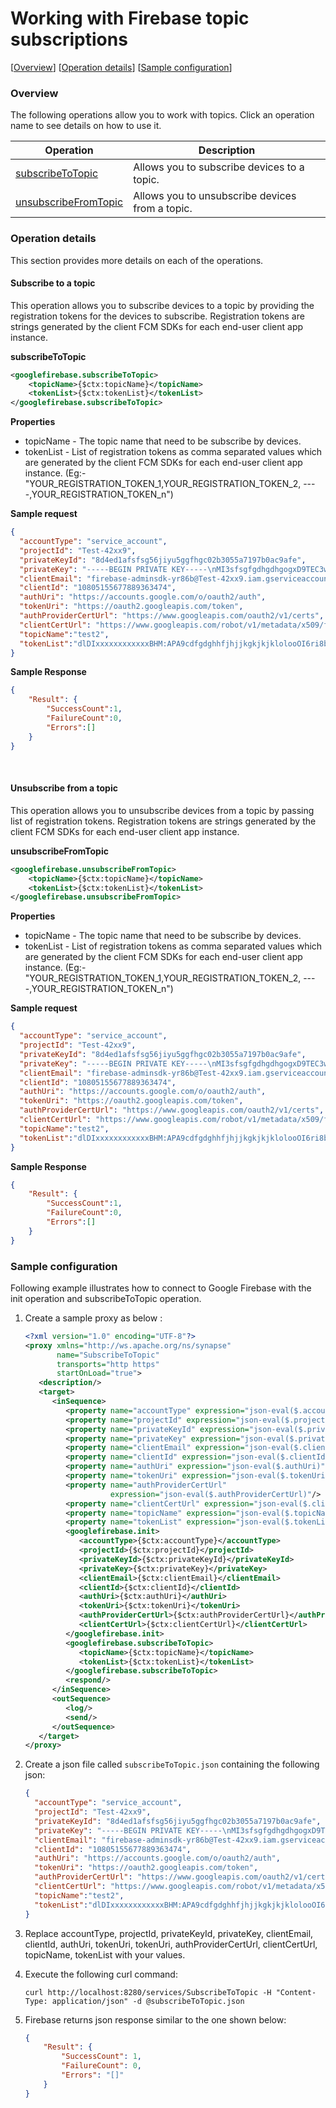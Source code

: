 # Working with Firebase topic subscriptions

[[Overview](#overview)]  [[Operation details](#operation-details)]  [[Sample configuration](#sample-configuration)]

### Overview

The following operations allow you to work with topics. Click an operation name to see details on how to use it.

| Operation        | Description |
| ------------- |-------------|
| [subscribeToTopic](#subscribe-to-a-topic)    | Allows you to subscribe devices to a topic. |
| [unsubscribeFromTopic](#unsubscribe-from-a-topic)    | Allows you to unsubscribe devices from a topic. |


### Operation details

This section provides more details on each of the operations.


#### Subscribe to a topic

This operation allows you to subscribe devices to a topic by providing the registration tokens for the devices to subscribe.
Registration tokens are strings generated by the client FCM SDKs for each end-user client app instance.


**subscribeToTopic**

```xml
<googlefirebase.subscribeToTopic>
    <topicName>{$ctx:topicName}</topicName>
    <tokenList>{$ctx:tokenList}</tokenList>
</googlefirebase.subscribeToTopic>
```

**Properties**

* topicName - The topic name that need to be subscribe by devices.
* tokenList - List of registration tokens as comma separated values which are generated by the client FCM SDKs for each end-user client app instance.
              (Eg:- "YOUR_REGISTRATION_TOKEN_1,YOUR_REGISTRATION_TOKEN_2, ----,YOUR_REGISTRATION_TOKEN_n")


**Sample request**

```json
{
  "accountType": "service_account",
  "projectId": "Test-42xx9",
  "privateKeyId": "8d4ed1afsfsg56jiyu5ggfhgc02b3055a7197b0ac9afe",
  "privateKey": "-----BEGIN PRIVATE KEY-----\nMI3sfsgfgdhgdhgogxD9TEC3wkCC\nGKRvlPH1wqXPMhhsWEMHdhhghghgNBWyg/r+ff59KuqhQBs\nHy3ixWbSYW5XYd0ww6fT/UOH1dLYKSKLidEO6v2Rd2Xh+bxSwqi3IuyjuDy8WBJ6\asafrfrsfrsgtyuy\nS4hn+hfhgfhf/e6pGf0Z2KjL4375OUEEK6S\nCixuZQPFHlnqXi6OcmsLqa+A0kmjkLlVHPe9iH6n5Ku7Ikd+P+7ycRS2W8SF6+fg\nIt7oO9LpAgMBAAECggEACQy65kOIq+W2gFYcSfLHjhwqj/FKiaexd94l91slYPpV\n44v2ghxpOqmDTFRNA1rdgTM0NlFbFnCx8wc3TWOuZTN+0RoMHouPZo2GKX7Epepg\nSiVNW9NSaVQZHbTuAHV8ST41U7M4AyG+t6i1JEx2recStG+QCfqi2/xV2V0kN6ZL\neUdGIznl6CmfOdz2mU9JDOVLMpGBEfjEv8B9QukO0odTAJTTlP/XFHVbjHn14B+O\nn2YSIqzXD0aBAJxsecxkDwRsXP3wlg0viAu/wa8b7m6vKMJPYTf85/TThiZNloer\nl1PHuvLfCSlgV0XltyMoUzcNBw8mQgP7ggq4bR1etQKBgQDdGixkmQNIs8X78qAC\nonH6dFG8lUbDbOQCmM1UgijyZHiUNCC0pO6tKCHv9XVkhv845xdv+uIBtxixnETT\njiAQchiy+KaBEUrFY2XPkJt4XKTY8hOhg60IMk4fD9QIl8GUMqp/6ut4YcFe3ldL\nPXWQBsKXLWH7G4GV7Cb9OwEsRQKBgQDDG/Amuxc5vodv78DGDop1BIixW4FXqowD\nYs7LCbzSCTeZ3NF3gqXkF8GJRmBj6GOkrOBfleeffyjeVAuyX/K6PbXUFzrn0bHi\nYG1zDLMXUZEIguK3aJwl3sDnqNYr5GK92Yt6nMmZwXY/0E60b54PJpg1oKy8hfug\nZBC/N8mgVQKBgCn4BeUyhkUOms4wR984Jpp76ef6Deyahs1XY+JespcQKzM2kd64\nT/XeYFLELPxgA6Ixe2luHehlcPKFzyq5F60He1i9ih2FwsOlEnZL5Lb8Hu5vRPqr\nm/SqV9ndj0nyRHR1CZguZ3P6WlI/siI+EEq+fcFkg+y+U+K5aM04nghhAoGBAKSR\n+TPCFWoYgobxVMn6U+E2LNJkm6nFagolGsZ59TG4opR+hJRot+K4Av/2Q7GhwAKT\n60HU4KVRDbjSbXdMpSFgkfFOktocrw2CRm+Ho7wkidADDpajfyoWROJiMByfrIX0\nbEjE3Ot7GnHjE6/wggLHjBWX7HusC72TCekwdjptAoGAZO2GhJq72eaKs4WoaQys\nkzUTlYxzeP3/hOJbJiD/p2VJkNfwSV5AkOYcPFAyEV5kydA7DwzAKLGaTk9a04Wx\nWXm7wCSVm8QMCYirFU7HTpjnge96fSpO12w6tQ0PB2EIVZ4hFVRVW3sy1i67saqi\nzbNQ+/qgESIWS+7KXf2otwQ=\n-----END PRIVATE KEY-----\n",
  "clientEmail": "firebase-adminsdk-yr86b@Test-42xx9.iam.gserviceaccount.com",
  "clientId": "10805155677889363474",
  "authUri": "https://accounts.google.com/o/oauth2/auth",
  "tokenUri": "https://oauth2.googleapis.com/token",
  "authProviderCertUrl": "https://www.googleapis.com/oauth2/v1/certs",
  "clientCertUrl": "https://www.googleapis.com/robot/v1/metadata/x509/firebase-adminsdk-yr86b%40Test-42xx9.iam.gserviceaccount.com",
  "topicName":"test2",
  "tokenList":"dlDIxxxxxxxxxxxxBHM:APA9cdfgdghhfjhjjkgkjkjklolooOI6ri8bwHafgNXDjX2n2kKwo4fK8hmuoamVddJfAwWr4xymkLZea_wVfLlENk,dlAIxxxxxxxxxxxxBHM:APAxvvfsojnwgfgwnwkww8bwHafgNXDjX2n2kKwo4fK8hmuRTBJJbksea_wVfLlENk"
}
```


**Sample Response**

```json
{
    "Result": {
        "SuccessCount":1,
        "FailureCount":0,
        "Errors":[]
    }
}
```

<br/>

#### Unsubscribe from a topic

This operation allows you to unsubscribe devices from a topic by passing list of registration tokens.
Registration tokens are strings generated by the client FCM SDKs for each end-user client app instance.

**unsubscribeFromTopic**

```xml
<googlefirebase.unsubscribeFromTopic>
    <topicName>{$ctx:topicName}</topicName>
    <tokenList>{$ctx:tokenList}</tokenList>
</googlefirebase.unsubscribeFromTopic>
```

**Properties**

* topicName - The topic name that need to be subscribe by devices.
* tokenList - List of registration tokens as comma separated values which are generated by the client FCM SDKs for each end-user client app instance.
              (Eg:- "YOUR_REGISTRATION_TOKEN_1,YOUR_REGISTRATION_TOKEN_2, ----,YOUR_REGISTRATION_TOKEN_n")


**Sample request**

```json
{
  "accountType": "service_account",
  "projectId": "Test-42xx9",
  "privateKeyId": "8d4ed1afsfsg56jiyu5ggfhgc02b3055a7197b0ac9afe",
  "privateKey": "-----BEGIN PRIVATE KEY-----\nMI3sfsgfgdhgdhgogxD9TEC3wkCC\nGKRvlPH1wqXPMhhsWEMHdhhghghgNBWyg/r+ff59KuqhQBs\nHy3ixWbSYW5XYd0ww6fT/UOH1dLYKSKLidEO6v2Rd2Xh+bxSwqi3IuyjuDy8WBJ6\asafrfrsfrsgtyuy\nS4hn+hfhgfhf/e6pGf0Z2KjL4375OUEEK6S\nCixuZQPFHlnqXi6OcmsLqa+A0kmjkLlVHPe9iH6n5Ku7Ikd+P+7ycRS2W8SF6+fg\nIt7oO9LpAgMBAAECggEACQy65kOIq+W2gFYcSfLHjhwqj/FKiaexd94l91slYPpV\n44v2ghxpOqmDTFRNA1rdgTM0NlFbFnCx8wc3TWOuZTN+0RoMHouPZo2GKX7Epepg\nSiVNW9NSaVQZHbTuAHV8ST41U7M4AyG+t6i1JEx2recStG+QCfqi2/xV2V0kN6ZL\neUdGIznl6CmfOdz2mU9JDOVLMpGBEfjEv8B9QukO0odTAJTTlP/XFHVbjHn14B+O\nn2YSIqzXD0aBAJxsecxkDwRsXP3wlg0viAu/wa8b7m6vKMJPYTf85/TThiZNloer\nl1PHuvLfCSlgV0XltyMoUzcNBw8mQgP7ggq4bR1etQKBgQDdGixkmQNIs8X78qAC\nonH6dFG8lUbDbOQCmM1UgijyZHiUNCC0pO6tKCHv9XVkhv845xdv+uIBtxixnETT\njiAQchiy+KaBEUrFY2XPkJt4XKTY8hOhg60IMk4fD9QIl8GUMqp/6ut4YcFe3ldL\nPXWQBsKXLWH7G4GV7Cb9OwEsRQKBgQDDG/Amuxc5vodv78DGDop1BIixW4FXqowD\nYs7LCbzSCTeZ3NF3gqXkF8GJRmBj6GOkrOBfleeffyjeVAuyX/K6PbXUFzrn0bHi\nYG1zDLMXUZEIguK3aJwl3sDnqNYr5GK92Yt6nMmZwXY/0E60b54PJpg1oKy8hfug\nZBC/N8mgVQKBgCn4BeUyhkUOms4wR984Jpp76ef6Deyahs1XY+JespcQKzM2kd64\nT/XeYFLELPxgA6Ixe2luHehlcPKFzyq5F60He1i9ih2FwsOlEnZL5Lb8Hu5vRPqr\nm/SqV9ndj0nyRHR1CZguZ3P6WlI/siI+EEq+fcFkg+y+U+K5aM04nghhAoGBAKSR\n+TPCFWoYgobxVMn6U+E2LNJkm6nFagolGsZ59TG4opR+hJRot+K4Av/2Q7GhwAKT\n60HU4KVRDbjSbXdMpSFgkfFOktocrw2CRm+Ho7wkidADDpajfyoWROJiMByfrIX0\nbEjE3Ot7GnHjE6/wggLHjBWX7HusC72TCekwdjptAoGAZO2GhJq72eaKs4WoaQys\nkzUTlYxzeP3/hOJbJiD/p2VJkNfwSV5AkOYcPFAyEV5kydA7DwzAKLGaTk9a04Wx\nWXm7wCSVm8QMCYirFU7HTpjnge96fSpO12w6tQ0PB2EIVZ4hFVRVW3sy1i67saqi\nzbNQ+/qgESIWS+7KXf2otwQ=\n-----END PRIVATE KEY-----\n",
  "clientEmail": "firebase-adminsdk-yr86b@Test-42xx9.iam.gserviceaccount.com",
  "clientId": "10805155677889363474",
  "authUri": "https://accounts.google.com/o/oauth2/auth",
  "tokenUri": "https://oauth2.googleapis.com/token",
  "authProviderCertUrl": "https://www.googleapis.com/oauth2/v1/certs",
  "clientCertUrl": "https://www.googleapis.com/robot/v1/metadata/x509/firebase-adminsdk-yr86b%40Test-42xx9.iam.gserviceaccount.com",
  "topicName":"test2",
  "tokenList":"dlDIxxxxxxxxxxxxBHM:APA9cdfgdghhfjhjjkgkjkjklolooOI6ri8bwHafgNXDjX2n2kKwo4fK8hmuoamVddJfAwWr4xymkLZea_wVfLlENk,dlAIxxxxxxxxxxxxBHM:APAxvvfsojnwgfgwnwkww8bwHafgNXDjX2n2kKwo4fK8hmuRTBJJbksea_wVfLlENk"
}
```


**Sample Response**

```json
{
    "Result": {
        "SuccessCount":1,
        "FailureCount":0,
        "Errors":[]
    }
}
```



### Sample configuration

Following example illustrates how to connect to Google Firebase with the init operation and subscribeToTopic operation.

1. Create a sample proxy as below :
    ```xml
    <?xml version="1.0" encoding="UTF-8"?>
    <proxy xmlns="http://ws.apache.org/ns/synapse"
           name="SubscribeToTopic"
           transports="http https"
           startOnLoad="true">
       <description/>
       <target>
          <inSequence>
             <property name="accountType" expression="json-eval($.accountType)"/>
             <property name="projectId" expression="json-eval($.projectId)"/>
             <property name="privateKeyId" expression="json-eval($.privateKeyId)"/>
             <property name="privateKey" expression="json-eval($.privateKey)"/>
             <property name="clientEmail" expression="json-eval($.clientEmail)"/>
             <property name="clientId" expression="json-eval($.clientId)"/>
             <property name="authUri" expression="json-eval($.authUri)"/>
             <property name="tokenUri" expression="json-eval($.tokenUri)"/>
             <property name="authProviderCertUrl"
                       expression="json-eval($.authProviderCertUrl)"/>
             <property name="clientCertUrl" expression="json-eval($.clientCertUrl)"/>
             <property name="topicName" expression="json-eval($.topicName)"/>
             <property name="tokenList" expression="json-eval($.tokenList)"/>
             <googlefirebase.init>
                <accountType>{$ctx:accountType}</accountType>
                <projectId>{$ctx:projectId}</projectId>
                <privateKeyId>{$ctx:privateKeyId}</privateKeyId>
                <privateKey>{$ctx:privateKey}</privateKey>
                <clientEmail>{$ctx:clientEmail}</clientEmail>
                <clientId>{$ctx:clientId}</clientId>
                <authUri>{$ctx:authUri}</authUri>
                <tokenUri>{$ctx:tokenUri}</tokenUri>
                <authProviderCertUrl>{$ctx:authProviderCertUrl}</authProviderCertUrl>
                <clientCertUrl>{$ctx:clientCertUrl}</clientCertUrl>
             </googlefirebase.init>
             <googlefirebase.subscribeToTopic>
                <topicName>{$ctx:topicName}</topicName>
                <tokenList>{$ctx:tokenList}</tokenList>
             </googlefirebase.subscribeToTopic>
             <respond/>
          </inSequence>
          <outSequence>
             <log/>
             <send/>
          </outSequence>
       </target>
    </proxy>
    ```

2. Create a json file called `subscribeToTopic.json` containing the following json:

    ```json
    {
      "accountType": "service_account",
      "projectId": "Test-42xx9",
      "privateKeyId": "8d4ed1afsfsg56jiyu5ggfhgc02b3055a7197b0ac9afe",
      "privateKey": "-----BEGIN PRIVATE KEY-----\nMI3sfsgfgdhgdhgogxD9TEC3wkCC\nGKRvlPH1wqXPMhhsWEMHdhhghghgNBWyg/r+ff59KuqhQBs\nHy3ixWbSYW5XYd0ww6fT/UOH1dLYKSKLidEO6v2Rd2Xh+bxSwqi3IuyjuDy8WBJ6\asafrfrsfrsgtyuy\nS4hn+hfhgfhf/e6pGf0Z2KjL4375OUEEK6S\nCixuZQPFHlnqXi6OcmsLqa+A0kmjkLlVHPe9iH6n5Ku7Ikd+P+7ycRS2W8SF6+fg\nIt7oO9LpAgMBAAECggEACQy65kOIq+W2gFYcSfLHjhwqj/FKiaexd94l91slYPpV\n44v2ghxpOqmDTFRNA1rdgTM0NlFbFnCx8wc3TWOuZTN+0RoMHouPZo2GKX7Epepg\nSiVNW9NSaVQZHbTuAHV8ST41U7M4AyG+t6i1JEx2recStG+QCfqi2/xV2V0kN6ZL\neUdGIznl6CmfOdz2mU9JDOVLMpGBEfjEv8B9QukO0odTAJTTlP/XFHVbjHn14B+O\nn2YSIqzXD0aBAJxsecxkDwRsXP3wlg0viAu/wa8b7m6vKMJPYTf85/TThiZNloer\nl1PHuvLfCSlgV0XltyMoUzcNBw8mQgP7ggq4bR1etQKBgQDdGixkmQNIs8X78qAC\nonH6dFG8lUbDbOQCmM1UgijyZHiUNCC0pO6tKCHv9XVkhv845xdv+uIBtxixnETT\njiAQchiy+KaBEUrFY2XPkJt4XKTY8hOhg60IMk4fD9QIl8GUMqp/6ut4YcFe3ldL\nPXWQBsKXLWH7G4GV7Cb9OwEsRQKBgQDDG/Amuxc5vodv78DGDop1BIixW4FXqowD\nYs7LCbzSCTeZ3NF3gqXkF8GJRmBj6GOkrOBfleeffyjeVAuyX/K6PbXUFzrn0bHi\nYG1zDLMXUZEIguK3aJwl3sDnqNYr5GK92Yt6nMmZwXY/0E60b54PJpg1oKy8hfug\nZBC/N8mgVQKBgCn4BeUyhkUOms4wR984Jpp76ef6Deyahs1XY+JespcQKzM2kd64\nT/XeYFLELPxgA6Ixe2luHehlcPKFzyq5F60He1i9ih2FwsOlEnZL5Lb8Hu5vRPqr\nm/SqV9ndj0nyRHR1CZguZ3P6WlI/siI+EEq+fcFkg+y+U+K5aM04nghhAoGBAKSR\n+TPCFWoYgobxVMn6U+E2LNJkm6nFagolGsZ59TG4opR+hJRot+K4Av/2Q7GhwAKT\n60HU4KVRDbjSbXdMpSFgkfFOktocrw2CRm+Ho7wkidADDpajfyoWROJiMByfrIX0\nbEjE3Ot7GnHjE6/wggLHjBWX7HusC72TCekwdjptAoGAZO2GhJq72eaKs4WoaQys\nkzUTlYxzeP3/hOJbJiD/p2VJkNfwSV5AkOYcPFAyEV5kydA7DwzAKLGaTk9a04Wx\nWXm7wCSVm8QMCYirFU7HTpjnge96fSpO12w6tQ0PB2EIVZ4hFVRVW3sy1i67saqi\nzbNQ+/qgESIWS+7KXf2otwQ=\n-----END PRIVATE KEY-----\n",
      "clientEmail": "firebase-adminsdk-yr86b@Test-42xx9.iam.gserviceaccount.com",
      "clientId": "10805155677889363474",
      "authUri": "https://accounts.google.com/o/oauth2/auth",
      "tokenUri": "https://oauth2.googleapis.com/token",
      "authProviderCertUrl": "https://www.googleapis.com/oauth2/v1/certs",
      "clientCertUrl": "https://www.googleapis.com/robot/v1/metadata/x509/firebase-adminsdk-yr86b%40Test-42xx9.iam.gserviceaccount.com",
      "topicName":"test2",
      "tokenList":"dlDIxxxxxxxxxxxxBHM:APA9cdfgdghhfjhjjkgkjkjklolooOI6ri8bwHafgNXDjX2n2kKwo4fK8hmuoamVddJfAwWr4xymkLZea_wVfLlENk,dlAIxxxxxxxxxxxxBHM:APAxvvfsojnwgfgwnwkww8bwHafgNXDjX2n2kKwo4fK8hmuRTBJJbksea_wVfLlENk"
    }
    ```

3. Replace accountType, projectId, privateKeyId, privateKey, clientEmail, clientId, authUri, tokenUri, tokenUri, authProviderCertUrl, clientCertUrl, topicName, tokenList with your values.

4. Execute the following curl command:

    ```curl
    curl http://localhost:8280/services/SubscribeToTopic -H "Content-Type: application/json" -d @subscribeToTopic.json
    ```

5. Firebase returns json response similar to the one shown below:

    ```json
    {
        "Result": {
            "SuccessCount": 1,
            "FailureCount": 0,
            "Errors": "[]"
        }
    }
    ```